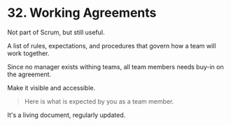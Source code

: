 # 32. Working Agreements

Not part of Scrum, but still useful.

A list of rules, expectations, and procedures that govern how a team will work together.

Since no manager exists withing teams, all team members needs buy-in on the agreement.

Make it visible and accessible.

>Here is what is expected by you as a team member.

It's a living document, regularly updated.
